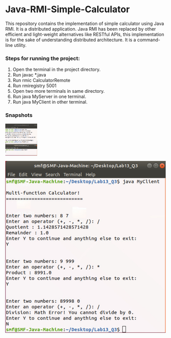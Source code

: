 # Java-RMI-Simple-Calculator

This repository contains the implementation of simple calculator using Java RMI. It is a distributed application. Java RMI has been replaced by other efficient and light-weight alternatives like RESTful APIs, this implementation is for the sake of understanding distributed architecture. It is a command-line utility. 

### Steps for running the project:

1. Open the terminal in the project directory.
2. Run javac *.java
3. Run rmic CalculatorRemote
4. Run rmiregistry 5001
5. Open two more terminals in same directory.
6. Run java MyServer in one terminal.
7. Run java MyClient in other terminal.

### Snapshots

<img src="https://github.com/smfarjad/Java-RMI-Simple-Calculator/blob/master/snap1.jpg" width="100" height="100">

![alt text](https://github.com/smfarjad/Java-RMI-Simple-Calculator/blob/master/snap2.jpg?raw=true)




